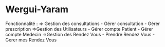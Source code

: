 # Wergui-Yaram

Fonctionnalité :
 => Gestion des consultations
    - Gérer consultation 
    - Gérer prescription
 =>Gestion des Utilisateurs
    - Gérer compte Patient 
    - Gérer compte Medecin
 =>Gestion des Rendez Vous
    - Prendre Rendez Vous
    - Gerer mes Rendez Vous
